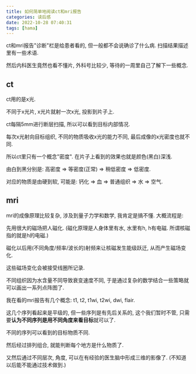 ```yaml
---
title: 如何简单地阅读ct和mri报告
categories: 读后感
date: 2022-10-28 07:40:31
tags: [hama]
---
```

ct和mri报告"诊断"栏是给患者看的, 但一般都不会说确诊了什么病. 扫描结果描述里有一些术语.

然后内科医生竟然也看不懂片, 外科号比较少, 等待的一周里自己了解下一些概念.

<!--more-->

## ct

ct用的是x光.

不同于x光片, x光片就射一次x光, 投影到片子上.

ct每隔5mm进行断层扫描, 所以可以看到目标内部情况.

每次x光射向目标组织, 不同的物质吸收x光的能力不同, 最后成像的x光密度也就不同.

所以ct里只有一个概念"密度". 在片子上看到的效果也就是颜色(黑白)深浅.

由白到黑分别是: 高密度 => 等密度(正常) => 稍低密度 => 低密度.

对应的物质是由硬到软, 可能是: 钙化 => 血 => 普通组织 => 水 => 空气.

## mri

mri的成像原理比较复杂, 涉及到量子力学和数学, 我肯定是搞不懂. 大概流程是:

先用很大的磁场把人磁化. (磁化原理是人身体里有水, 水里有h, h有电磁. 所谓核磁指的就是h的电磁.)

磁化以后用(不同角度/频率/波长的)射频来让核磁发生能级跃迁, 从而产生磁场变化.

这些磁场变化会被接受线圈所记录.

不同组织因为水含量不同导致衰变速度不同, 于是通过复杂的数学结合一些策略就可以画出一系列点阵图了.

我在看的mri报告有几个概念: t1, t2, t1wi, t2wi, dwi, flair. 

这几个序列看起来是平级的, 但一些序列是有先后关系的, 这个我们暂时不管, 只需要**认为不同序列是用不同角度来看目标**就可以了.

不同的序列可以看到的目标物质不同.

然后经过排列组合, 就能判断每个地方是什么物质了.

又然后通过不同层次, 角度, 可以在有经验的医生脑中形成三维的影像了. (不知道以后能不能通过技术做到.)

